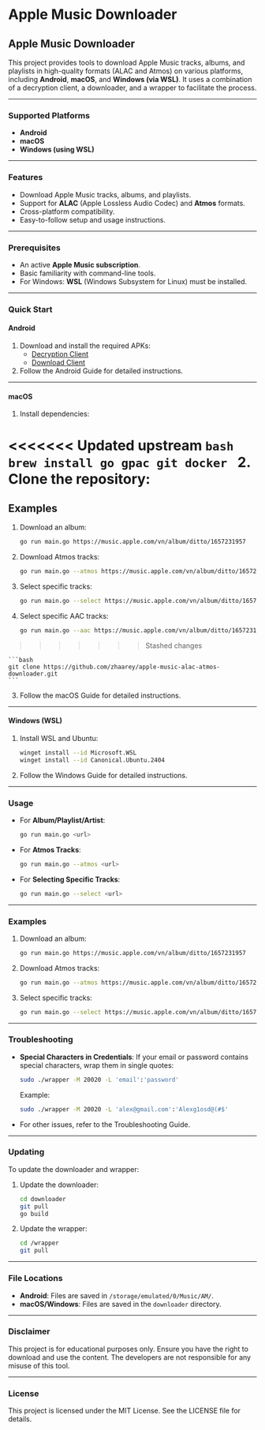 # Apple Music Downloader

## Apple Music Downloader

This project provides tools to download Apple Music tracks, albums, and playlists in high-quality formats (ALAC and Atmos) on various platforms, including **Android**, **macOS**, and **Windows (via WSL)**. It uses a combination of a decryption client, a downloader, and a wrapper to facilitate the process.

***

### **Supported Platforms**

* **Android**
* **macOS**
* **Windows (using WSL)**

***

### **Features**

* Download Apple Music tracks, albums, and playlists.
* Support for **ALAC** (Apple Lossless Audio Codec) and **Atmos** formats.
* Cross-platform compatibility.
* Easy-to-follow setup and usage instructions.

***

### **Prerequisites**

* An active **Apple Music subscription**.
* Basic familiarity with command-line tools.
* For Windows: **WSL** (Windows Subsystem for Linux) must be installed.

***

### **Quick Start**

#### **Android**

1. Download and install the required APKs:
   * [Decryption Client](https://github.com/itouakirai/apple-music-jshook-script/releases/download/wsa/Apple.Music_4.9.3_arm64v8a_gadget.apk)
   * [Download Client](https://github.com/hanxinhao000/ZeroTermux/releases/download/release/ZeroTermux-0.118.1.41.apk)
2. Follow the Android Guide for detailed instructions.

***

#### **macOS**

1.  Install dependencies:

<<<<<<< Updated upstream
    ```bash
    brew install go gpac git docker
    ```
2.  Clone the repository:
=======
## **Examples**
1. Download an album:  
   ```bash
   go run main.go https://music.apple.com/vn/album/ditto/1657231957
   ```  
2. Download Atmos tracks:  
   ```bash
   go run main.go --atmos https://music.apple.com/vn/album/ditto/1657231957
   ```  
3. Select specific tracks:  
   ```bash
   go run main.go --select https://music.apple.com/vn/album/ditto/1657231957
   ```  
4. Select specific AAC tracks:  
   ```bash
   go run main.go --aac https://music.apple.com/vn/album/ditto/1657231957
   ```  
>>>>>>> Stashed changes

    ```bash
    git clone https://github.com/zhaarey/apple-music-alac-atmos-downloader.git
    ```
3. Follow the macOS Guide for detailed instructions.

***

#### **Windows (WSL)**

1.  Install WSL and Ubuntu:

    ```bash
    winget install --id Microsoft.WSL
    winget install --id Canonical.Ubuntu.2404
    ```
2. Follow the Windows Guide for detailed instructions.

***

### **Usage**

*   For **Album/Playlist/Artist**:

    ```bash
    go run main.go <url>
    ```
*   For **Atmos Tracks**:

    ```bash
    go run main.go --atmos <url>
    ```
*   For **Selecting Specific Tracks**:

    ```bash
    go run main.go --select <url>
    ```

***

### **Examples**

1.  Download an album:

    ```bash
    go run main.go https://music.apple.com/vn/album/ditto/1657231957
    ```
2.  Download Atmos tracks:

    ```bash
    go run main.go --atmos https://music.apple.com/vn/album/ditto/1657231957
    ```
3.  Select specific tracks:

    ```bash
    go run main.go --select https://music.apple.com/vn/album/ditto/1657231957
    ```

***

### **Troubleshooting**

*   **Special Characters in Credentials**: If your email or password contains special characters, wrap them in single quotes:

    ```bash
    sudo ./wrapper -M 20020 -L 'email':'password'
    ```

    Example:

    ```bash
    sudo ./wrapper -M 20020 -L 'alex@gmail.com':'Alexg1osd@(#$'
    ```
* For other issues, refer to the Troubleshooting Guide.

***

### **Updating**

To update the downloader and wrapper:

1.  Update the downloader:

    ```bash
    cd downloader
    git pull
    go build
    ```
2.  Update the wrapper:

    ```bash
    cd /wrapper
    git pull
    ```

***

### **File Locations**

* **Android**: Files are saved in `/storage/emulated/0/Music/AM/`.
* **macOS/Windows**: Files are saved in the `downloader` directory.

***

### **Disclaimer**

This project is for educational purposes only. Ensure you have the right to download and use the content. The developers are not responsible for any misuse of this tool.

***

### **License**

This project is licensed under the MIT License. See the LICENSE file for details.
